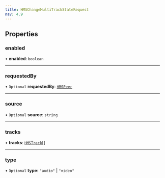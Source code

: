 ```yaml
---
title: HMSChangeMultiTrackStateRequest
nav: 4.9
---
```


## Properties

### enabled

• **enabled**: `boolean`

---

### requestedBy

• `Optional` **requestedBy**: [`HMSPeer`](/api-reference/javascript/v2/interfaces/HMSPeer)

---

### source

• `Optional` **source**: `string`

---

### tracks

• **tracks**: [`HMSTrack`](/api-reference/javascript/v2/home/content#hmstrack)[]

---

### type

• `Optional` **type**: `"audio"` \| `"video"`
